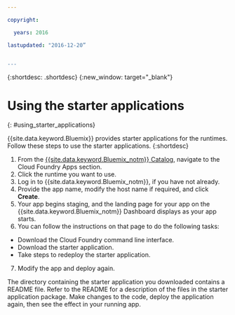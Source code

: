 ```yaml
---

copyright:

  years: 2016

lastupdated: "2016-12-20”


---
```


{:shortdesc: .shortdesc}
{:new_window: target="_blank"}


# Using the starter applications
{: #using_starter_applications}

{{site.data.keyword.Bluemix}} provides starter applications for the runtimes.
Follow these steps to use the starter applications.
{:shortdesc}

1. From the [{{site.data.keyword.Bluemix_notm}} Catalog](https://console.{DomainName}/catalog/),
navigate to the Cloud Foundry Apps section.
2. Click the runtime you want to use.
3. Log in to {{site.data.keyword.Bluemix_notm}}, if you have not already.
4. Provide the app name, modify the host name if required, and click **Create**.
5. Your app begins staging, and the landing page for your app on the {{site.data.keyword.Bluemix_notm}} Dashboard displays as your app starts.
6. You can follow the instructions on that page to do the following tasks:
  * Download the Cloud Foundry command line interface.
  * Download the starter application.
  * Take steps to redeploy the starter application.
7. Modify the app and deploy again.

The directory containing the starter application you downloaded contains a README file.  Refer to the README for a description of the files in the starter application package.  Make changes to the code, deploy the application again, then see the effect in your running app.  
